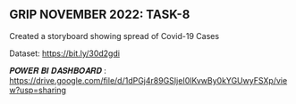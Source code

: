 ## GRIP NOVEMBER 2022: TASK-8
Created a storyboard showing spread of Covid-19 Cases

Dataset: https://bit.ly/30d2gdi

𝑷𝑶𝑾𝑬𝑹 𝑩𝑰 𝑫𝑨𝑺𝑯𝑩𝑶𝑨𝑹𝑫 : https://drive.google.com/file/d/1dPGj4r89GSIjeI0lKvwBy0kYGUwyFSXp/view?usp=sharing
